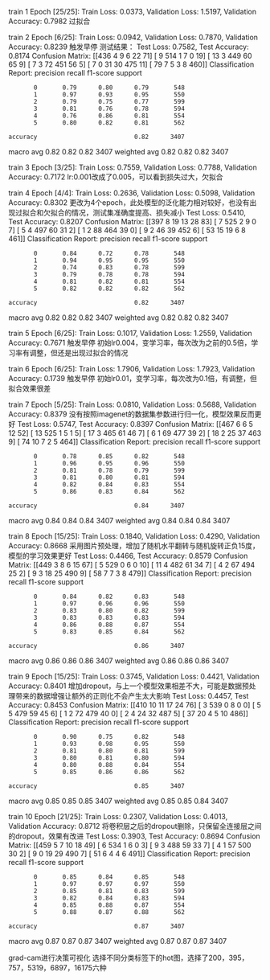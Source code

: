 train 1
Epoch [25/25]: Train Loss: 0.0373, Validation Loss: 1.5197, Validation Accuracy: 0.7982
过拟合

train 2
Epoch [6/25]: Train Loss: 0.0942, Validation Loss: 0.7870, Validation Accuracy: 0.8239
触发早停
测试结果：
Test Loss: 0.7582, Test Accuracy: 0.8174
Confusion Matrix:
[[436   4   9   6  22  71]
 [  9 514   1   7   0  19]
 [ 13   3 449  60  65   9]
 [  7   3  72 451  56   5]
 [  7   0  31  30 475  11]
 [ 79   7   5   3   8 460]]
Classification Report:
              precision    recall  f1-score   support

           0       0.79      0.80      0.79       548
           1       0.97      0.93      0.95       550
           2       0.79      0.75      0.77       599
           3       0.81      0.76      0.78       594
           4       0.76      0.86      0.81       554
           5       0.80      0.82      0.81       562

    accuracy                           0.82      3407
   macro avg       0.82      0.82      0.82      3407
weighted avg       0.82      0.82      0.82      3407

train 3
Epoch [3/25]: Train Loss: 0.7559, Validation Loss: 0.7788, Validation Accuracy: 0.7172
lr:0.001改成了0.005，可以看到损失过大，欠拟合

train 4
Epoch [4/4]: Train Loss: 0.2636, Validation Loss: 0.5098, Validation Accuracy: 0.8302
更改为4个epoch，此处模型的泛化能力相对较好，也没有出现过拟合和欠拟合的情况，测试集准确度提高、损失减小
Test Loss: 0.5410, Test Accuracy: 0.8207
Confusion Matrix:
[[397   8  19  13  28  83]
 [  7 525   2   9   0   7]
 [  5   4 497  60  31   2]
 [  1   2  88 464  39   0]
 [  9   2  46  39 452   6]
 [ 53  15  19   6   8 461]]
Classification Report:
              precision    recall  f1-score   support

           0       0.84      0.72      0.78       548
           1       0.94      0.95      0.95       550
           2       0.74      0.83      0.78       599
           3       0.79      0.78      0.78       594
           4       0.81      0.82      0.81       554
           5       0.82      0.82      0.82       562

    accuracy                           0.82      3407
   macro avg       0.82      0.82      0.82      3407
weighted avg       0.82      0.82      0.82      3407

train 5
Epoch [6/25]: Train Loss: 0.1017, Validation Loss: 1.2559, Validation Accuracy: 0.7671
触发早停
初始lr0.004，变学习率，每次改为之前的0.5倍，学习率有调整，但还是出现过拟合的情况

train 6
Epoch [6/25]: Train Loss: 1.7906, Validation Loss: 1.7923, Validation Accuracy: 0.1739
触发早停
初始lr0.01，变学习率，每次改为0.1倍，有调整，但拟合效果很差

train 7
Epoch [5/25]: Train Loss: 0.0810, Validation Loss: 0.5688, Validation Accuracy: 0.8379
没有按照imagenet的数据集参数进行归一化，模型效果反而更好
Test Loss: 0.5747, Test Accuracy: 0.8397
Confusion Matrix:
[[467   6   6   5  12  52]
 [ 13 525   1   5   1   5]
 [ 17   3 465  61  46   7]
 [  6   1  69 477  39   2]
 [ 18   2  25  37 463   9]
 [ 74  10   7   2   5 464]]
Classification Report:
              precision    recall  f1-score   support

           0       0.78      0.85      0.82       548
           1       0.96      0.95      0.96       550
           2       0.81      0.78      0.79       599
           3       0.81      0.80      0.81       594
           4       0.82      0.84      0.83       554
           5       0.86      0.83      0.84       562

    accuracy                           0.84      3407
   macro avg       0.84      0.84      0.84      3407
weighted avg       0.84      0.84      0.84      3407

train 8
Epoch [15/25]: Train Loss: 0.1840, Validation Loss: 0.4290, Validation Accuracy: 0.8668
采用图片预处理，增加了随机水平翻转与随机旋转正负15度，模型的学习效果更好
Test Loss: 0.4466, Test Accuracy: 0.8579
Confusion Matrix:
[[449   3   8   6  15  67]
 [  5 529   0   6   0  10]
 [ 11   4 482  61  34   7]
 [  4   2  67 494  25   2]
 [  9   3  18  25 490   9]
 [ 58   7   7   3   8 479]]
Classification Report:
              precision    recall  f1-score   support

           0       0.84      0.82      0.83       548
           1       0.97      0.96      0.96       550
           2       0.83      0.80      0.82       599
           3       0.83      0.83      0.83       594
           4       0.86      0.88      0.87       554
           5       0.83      0.85      0.84       562

    accuracy                           0.86      3407
   macro avg       0.86      0.86      0.86      3407
weighted avg       0.86      0.86      0.86      3407

train 9
Epoch [15/25]: Train Loss: 0.3745, Validation Loss: 0.4421, Validation Accuracy: 0.8401
增加dropout，与上一个模型效果相差不大，可能是数据预处理带来的数据增强让额外的正则化不会产生太大影响
Test Loss: 0.4457, Test Accuracy: 0.8453
Confusion Matrix:
[[410  10  11  17  24  76]
 [  3 539   0   8   0   0]
 [  5   5 479  59  45   6]
 [  1   2  72 479  40   0]
 [  2   4  24  32 487   5]
 [ 37  20   4   5  10 486]]
Classification Report:
              precision    recall  f1-score   support

           0       0.90      0.75      0.82       548
           1       0.93      0.98      0.95       550
           2       0.81      0.80      0.81       599
           3       0.80      0.81      0.80       594
           4       0.80      0.88      0.84       554
           5       0.85      0.86      0.86       562

    accuracy                           0.85      3407
   macro avg       0.85      0.85      0.85      3407
weighted avg       0.85      0.85      0.84      3407

train 10
Epoch [21/25]: Train Loss: 0.2307, Validation Loss: 0.4013, Validation Accuracy: 0.8712
将卷积层之后的dropout删除，只保留全连接层之间的dropout，效果有改进
Test Loss: 0.3903, Test Accuracy: 0.8694
Confusion Matrix:
[[459   5   7  10  18  49]
 [  6 534   1   6   0   3]
 [  9   3 488  59  33   7]
 [  4   1  57 500  30   2]
 [  9   0  19  29 490   7]
 [ 51   6   4   4   6 491]]
Classification Report:
              precision    recall  f1-score   support

           0       0.85      0.84      0.85       548
           1       0.97      0.97      0.97       550
           2       0.85      0.81      0.83       599
           3       0.82      0.84      0.83       594
           4       0.85      0.88      0.87       554
           5       0.88      0.87      0.88       562

    accuracy                           0.87      3407
   macro avg       0.87      0.87      0.87      3407
weighted avg       0.87      0.87      0.87      3407

grad-cam进行决策可视化
选择不同分类标签下的hot图，选择了200，395，757，5319，6897，16175六种